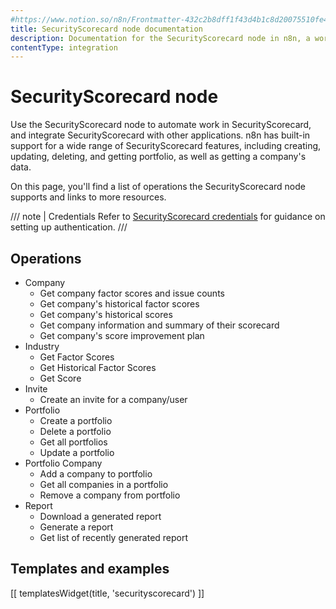 ```yaml
---
#https://www.notion.so/n8n/Frontmatter-432c2b8dff1f43d4b1c8d20075510fe4
title: SecurityScorecard node documentation
description: Documentation for the SecurityScorecard node in n8n, a workflow automation platform. Includes details of operations and configuration, and links to examples and credentials information.
contentType: integration
---
```


# SecurityScorecard node

Use the SecurityScorecard node to automate work in SecurityScorecard, and integrate SecurityScorecard with other applications. n8n has built-in support for a wide range of SecurityScorecard features, including creating, updating, deleting, and getting portfolio, as well as getting a company's data.

On this page, you'll find a list of operations the SecurityScorecard node supports and links to more resources.

/// note | Credentials
Refer to [SecurityScorecard credentials](/integrations/builtin/credentials/securityscorecard/) for guidance on setting up authentication. 
///

## Operations

* Company
    * Get company factor scores and issue counts
    * Get company's historical factor scores
    * Get company's historical scores
    * Get company information and summary of their scorecard
    * Get company's score improvement plan
* Industry
    * Get Factor Scores
    * Get Historical Factor Scores
    * Get Score
* Invite
    * Create an invite for a company/user
* Portfolio
    * Create a portfolio
    * Delete a portfolio
    * Get all portfolios
    * Update a portfolio
* Portfolio Company
    * Add a company to portfolio
    * Get all companies in a portfolio
    * Remove a company from portfolio
* Report
    * Download a generated report
    * Generate a report
    * Get list of recently generated report

## Templates and examples

<!-- see https://www.notion.so/n8n/Pull-in-templates-for-the-integrations-pages-37c716837b804d30a33b47475f6e3780 -->
[[ templatesWidget(title, 'securityscorecard') ]]
